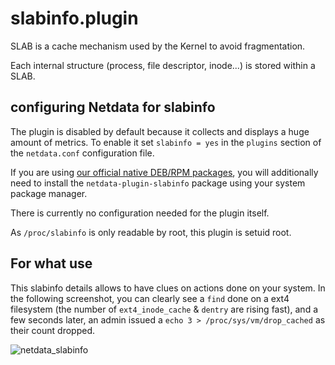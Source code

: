 <!--
title: "slabinfo.plugin"
custom_edit_url: "https://github.com/netdata/netdata/edit/master/collectors/slabinfo.plugin/README.md"
sidebar_label: "slabinfo.plugin"
learn_status: "Published"
learn_topic_type: "References"
learn_rel_path: "Integrations/Monitor/System metrics"
-->

# slabinfo.plugin

SLAB is a cache mechanism used by the Kernel to avoid fragmentation.

Each internal structure (process, file descriptor, inode...) is stored within a SLAB.

## configuring Netdata for slabinfo

The plugin is disabled by default because it collects and displays a huge amount of metrics.
To enable it set `slabinfo = yes` in the `plugins` section of the `netdata.conf` configuration file.

If you are using [our official native DEB/RPM packages](https://github.com/netdata/netdata/blob/master/packaging/installer/methods/packages.md), you will additionally need to install the `netdata-plugin-slabinfo`
package using your system package manager.

There is currently no configuration needed for the plugin itself.

As `/proc/slabinfo` is only readable by root, this plugin is setuid root.

## For what use

This slabinfo details allows to have clues on actions done on your system.
In the following screenshot, you can clearly see a `find` done on a ext4 filesystem (the number of `ext4_inode_cache` & `dentry` are rising fast), and a few seconds later, an admin issued a `echo 3 > /proc/sys/vm/drop_cached` as their count dropped.

![netdata_slabinfo](https://user-images.githubusercontent.com/9157986/64433811-7f06e500-d0bf-11e9-8e1e-087497e61033.png)



